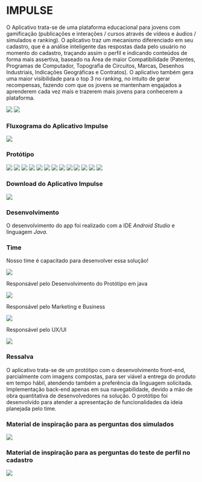 # IMPULSE

O Aplicativo trata-se de uma plataforma educacional para jovens com gamificação (publicações e interações / cursos através de vídeos e áudios / simulados e ranking). O aplicativo traz um mecanismo diferenciado em seu cadastro, que é a análise inteligente das respostas dada pelo usuário no momento do cadastro, traçando assim o perfil e indicando conteúdos de forma mais assertiva, baseado na Área de maior Compatibilidade (Patentes, Programas de Computador, Topografia de Circuitos, Marcas, Desenhos Industriais, Indicações Geográficas e Contratos). O aplicativo também gera uma maior visibilidade para o top 3 no ranking, no intuito de gerar recompensas, fazendo com que os jovens se mantenham engajados a aprenderem cada vez mais e trazerem mais jovens para conhecerem a plataforma.

![](Imagens/impulse.jpeg)
![](Imagens/final.jpeg)



### Fluxograma do Aplicativo Impulse

![](Imagens/fluxoapp.jpeg)



### Protótipo
![](Imagens/app1.jpeg)
![](Imagens/app2.jpeg)
![](Imagens/app3.jpeg)
![](Imagens/app4.jpeg)
![](Imagens/app5.jpeg)
![](Imagens/app6.jpeg)
![](Imagens/app7.jpeg)
![](Imagens/app8.jpeg)
![](Imagens/app9.jpeg)
![](Imagens/app10.jpeg)
![](Imagens/app11.jpeg)
![](Imagens/app12.jpeg)
![](Imagens/app13.jpeg)



### Download do Aplicativo Impulse

[![](Imagens/logoapk.jpeg)](https://github.com/JulianaAlba/HackathonINPI/blob/master/APK/app-debug.apk?raw=true)



### Desenvolvimento

O desenvolvimento do app foi realizado com a IDE *Android Studio* e linguagem *Java*.



### Time

Nosso time é capacitado para desenvolver essa solução!

![](Imagens/uptech.jpeg)

Responsável pelo Desenvolvimento do Protótipo em java

![](Imagens/eu.jpeg)

Responsável pelo Marketing e Business

![](Imagens/duda.jpeg)

Responsável pelo UX/UI

![](Imagens/fe.jpeg)



### Ressalva

O aplicativo trata-se de um protótipo com o desenvolvimento front-end, parcialmente com imagens compostas, para ser viável a entrega do produto em tempo hábil, atendendo também a preferência da linguagem solicitada. Implementação back-end apenas em sua navegabilidade, devido a mão de obra quantitativa de desenvolvedores na solução. O protótipo foi desenvolvido para atender a apresentação de funcionalidades da ideia planejada pelo time.



### Material de inspiração para as perguntas dos simulados

[![](https://github.com/JulianaAlba/HackathonINPI/blob/master/Imagens/guia.PNG)](http://www.api.org.br/bancodearquivos/uploads/5250-pi---um-guia-em-forma-de-quest%C3%B5es.pdf?__cf_chl_jschl_tk__=377a8bd6bcf665c7f133e64cfd34a0cd2dd401b4-1618185591-0-AQeJBVo-t6YliWEG7SMkr_AC3P_qFlBhNMKe64k-2UjLyrfHwmbw0sqYQ1caCcWq5Pllub0WLfT5HvRd3yOYLObMG2aRrKa2HrFa5WOiB_6WLOeiSQXcC0fGtKGOCkKoynU2i5TIq4tlKVygneDnRRrDBm5PHDD6gBZGyZyqaoLQLDRTKfdLs7PDJaiGSuAJO96KKTstLpp0ulLxfSYmmL1z3SV1kxtEw9Eh7koZm9pE6jby5L33kTPwjxyevZXWpoZARZNESZTHlL3fugn4bYqE3cQ3A-VuA1Ke8cnzQnE2ipbYNH9t0Rw3i6Y4Eu0WkU4EDZbRDW0gzcPRUalCPi_NuIAZ1EQcbaSCyKx48v8KBtcbweLGZlp8MYGNHnzlC30VqlRdTPFhTOtGmMGx4fb4P6lcj3-g7JKX3b_yikRZuf3I76SOYQukWk0j5KmNPdPXnxcYQfrGasZvd97e-k4)



### Material de inspiração para as perguntas do teste de perfil no cadastro

[![](https://github.com/JulianaAlba/HackathonINPI/blob/master/Imagens/testecadastro.PNG)](https://blog.estacio.br/futuro-profissional/quiz-descobrir-o-seu-perfil-empreendedor/)



